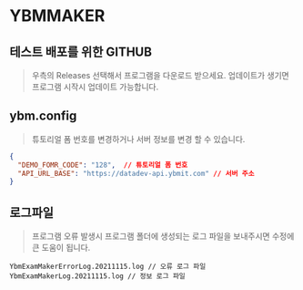 # YBMMAKER
## 테스트 배포를 위한 GITHUB
> 우측의 Releases 선택해서 프로그램을 다운로드 받으세요.
> 업데이트가 생기면 프로그램 시작시 업데이트 가능합니다. 


## ybm.config
> 튜토리얼 폼 번호를 변경하거나 서버 정보를 변경 할 수 있습니다.  
```json
{
  "DEMO_FOMR_CODE": "128",  // 튜토리얼 폼 번호
  "API_URL_BASE": "https://datadev-api.ybmit.com" // 서버 주소
}
```

## 로그파일
> 프로그램 오류 발생시 프로그램 폴더에 생성되는 로그 파일을 보내주시면 수정에 큰 도움이 됩니다. 
```
YbmExamMakerErrorLog.20211115.log // 오류 로그 파일
YbmExamMakerLog.20211115.log // 정보 로그 파일
```
